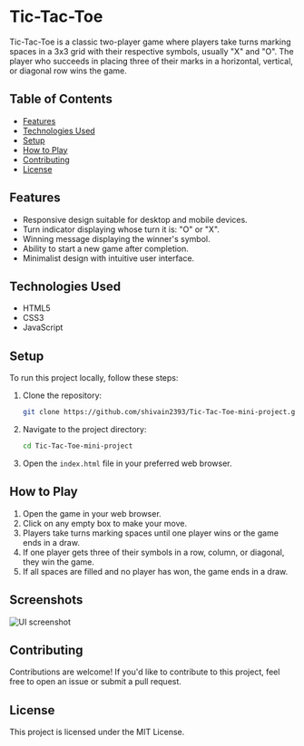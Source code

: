 # Tic-Tac-Toe

Tic-Tac-Toe is a classic two-player game where players take turns marking spaces in a 3x3 grid with their respective symbols, usually "X" and "O". The player who succeeds in placing three of their marks in a horizontal, vertical, or diagonal row wins the game.

## Table of Contents

- [Features](#features)
- [Technologies Used](#technologies-used)
- [Setup](#setup)
- [How to Play](#how-to-play)
- [Contributing](#contributing)
- [License](#license)

## Features

- Responsive design suitable for desktop and mobile devices.
- Turn indicator displaying whose turn it is: "O" or "X".
- Winning message displaying the winner's symbol.
- Ability to start a new game after completion.
- Minimalist design with intuitive user interface.

## Technologies Used

- HTML5
- CSS3
- JavaScript

## Setup

To run this project locally, follow these steps:

1. Clone the repository:

   ```bash
   git clone https://github.com/shivain2393/Tic-Tac-Toe-mini-project.git
2. Navigate to the project directory:
    ```bash 
    cd Tic-Tac-Toe-mini-project
3. Open the `index.html` file in your preferred web browser.

## How to Play

1. Open the game in your web browser.
2. Click on any empty box to make your move.
3. Players take turns marking spaces until one player wins or the game ends in a draw.
4. If one player gets three of their symbols in a row, column, or diagonal, they win the game.
5. If all spaces are filled and no player has won, the game ends in a draw.

## Screenshots


![UI screenshot](./screenshots/UI.png)



## Contributing

Contributions are welcome! If you'd like to contribute to this project, feel free to open an issue or submit a pull request.

## License

This project is licensed under the MIT License.
